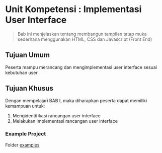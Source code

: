 # Unit Kompetensi : Implementasi User Interface
> Bab ini menjelaskan tentang membangun tampilan tatap muka sederhana menggunakan HTML, CSS dan Javascript (Front End)

## Tujuan Umum
Peserta mampu merancang dan mengimplementasi user interface sesuai kebutuhan user

## Tujuan Khusus
Dengan mempelajari BAB I, maka diharapkan peserta dapat memiliki kemampuan untuk:
1. Mengidentifikasi rancangan user interface
2. Melakukan implementasi rancangan user interface


### Example Project
Folder [examples](examples)